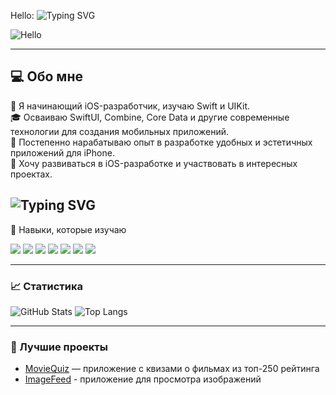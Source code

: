 Hello: ![Typing SVG](https://readme-typing-svg.herokuapp.com?lines=Я+Алина+Фирсенкова;Я+Ios+Developer;Люблю+писать+код;и+изучать+новые+технологии)




![Hello](https://media.giphy.com/media/v1.Y2lkPTc5MGI3NjExcHpmdzMwdXB4bTIwaXU5Z2NtMnNoZWZoMDU3Z254bGhkZ3hhdWYyZCZlcD12MV9naWZzX3NlYXJjaCZjdD1n/RbDKaczqWovIugyJmW/giphy.gif)

---

## 💻 Обо мне

🌟 Я начинающий iOS-разработчик, изучаю Swift и UIKit.  
🎓 Осваиваю SwiftUI, Combine, Core Data и другие современные технологии для создания мобильных приложений.  
📱 Постепенно нарабатываю опыт в разработке удобных и эстетичных приложений для iPhone.  
🚀 Хочу развиваться в iOS-разработке и участвовать в интересных проектах.  

![Typing SVG](https://readme-typing-svg.herokuapp.com?lines=Хочу+развиваться+в+iOS-разработке;Готова+создавать+красивые;и+удобные+приложения)
---

🚀 Навыки, которые изучаю

<img src="https://img.shields.io/badge/Swift-%23FA7343.svg?style=for-the-badge&logo=swift&logoColor=white" /> <img src="https://img.shields.io/badge/SwiftUI-%2302569B.svg?style=for-the-badge&logo=swift&logoColor=white" /> 
<img src="https://img.shields.io/badge/UIKit-%23EE4C2C.svg?style=for-the-badge&logo=apple&logoColor=white" /> <img src="https://img.shields.io/badge/Xcode-%231575F9.svg?style=for-the-badge&logo=xcode&logoColor=white" /> 
<img src="https://img.shields.io/badge/Figma-%23F24E1E.svg?style=for-the-badge&logo=figma&logoColor=white" /> <img src="https://img.shields.io/badge/Git-%23F1502F.svg?style=for-the-badge&logo=git&logoColor=white" />
<img src="https://img.shields.io/badge/GitHub-%23121011.svg?style=for-the-badge&logo=github&logoColor=white" />

---

### 📈 Статистика

![GitHub Stats](https://github-readme-stats.vercel.app/api?username=Fortovaya&show_icons=true&theme=radical)
![Top Langs](https://github-readme-stats.vercel.app/api/top-langs/?username=Fortovaya&layout=compact&theme=radical)

---

### 🌟 Лучшие проекты
- [MovieQuiz](https://github.com/Fortovaya/MovieQuiz) — приложение с квизами о фильмах из топ-250 рейтинга
- [ImageFeed](https://github.com/Fortovaya/ImageFeed) - приложение для просмотра изображений

